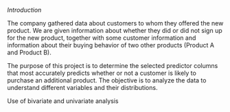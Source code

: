 *Introduction*

The company gathered data about customers to whom they offered the new product. We are given information about whether they did or did not sign up for the new product, together with some customer information and information about their buying behavior of two other products (Product A and Product B).

The purpose of this project is to determine the selected predictor columns that most accurately predicts whether or not a customer is likely to purchase an additional product. The objective is to analyze the data to understand different variables and their distributions.

Use of bivariate and univariate analysis
